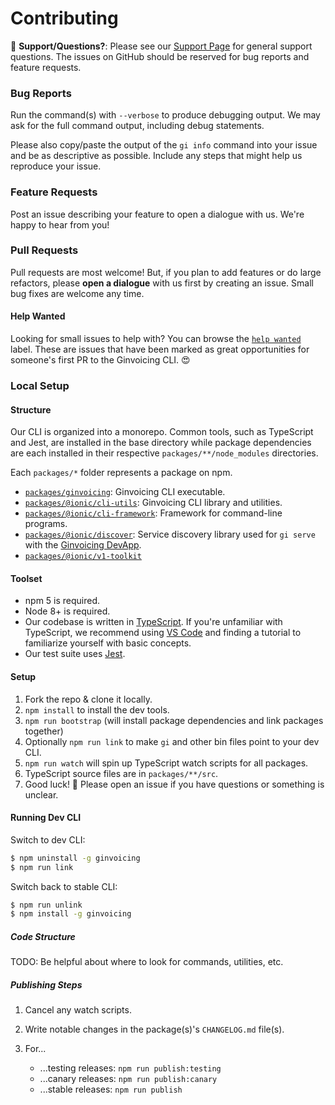 # Contributing

:mega: **Support/Questions?**: Please see our [Support
Page](https://ginvoicing.com/support) for general support questions. The
issues on GitHub should be reserved for bug reports and feature requests.

### Bug Reports

Run the command(s) with `--verbose` to produce debugging output. We may ask for
the full command output, including debug statements.

Please also copy/paste the output of the `gi info` command into your issue
and be as descriptive as possible. Include any steps that might help us
reproduce your issue.

### Feature Requests

Post an issue describing your feature to open a dialogue with us. We're happy
to hear from you!

### Pull Requests

Pull requests are most welcome! But, if you plan to add features or do large
refactors, please **open a dialogue** with us first by creating an issue. Small
bug fixes are welcome any time.

#### Help Wanted

Looking for small issues to help with? You can browse the [`help
wanted`](https://github.com/ginvoicing/cli/labels/help%20wanted) label.
These are issues that have been marked as great opportunities for someone's
first PR to the Ginvoicing CLI. :heart_eyes:

### Local Setup

#### Structure

Our CLI is organized into a monorepo. Common tools, such as TypeScript and Jest,
are installed in the base directory while package dependencies are each
installed in their respective `packages/**/node_modules` directories.

Each `packages/*` folder represents a package on npm.

* [`packages/ginvoicing`](https://github.com/ginvoicing/cli/tree/master/packages/ginvoicing):
  Ginvoicing CLI executable.
* [`packages/@ionic/cli-utils`](https://github.com/ginvoicing/cli/tree/master/packages/%40ionic/cli-utils):
  Ginvoicing CLI library and utilities.
* [`packages/@ionic/cli-framework`](https://github.com/ginvoicing/cli/tree/master/packages/%40ionic/cli-framework):
  Framework for command-line programs.
* [`packages/@ionic/discover`](https://github.com/ginvoicing/cli/tree/master/packages/%40ionic/discover):
  Service discovery library used for `gi serve` with the [Ginvoicing
  DevApp](https://ginvoicing.com/docs/pro/devapp/).
* [`packages/@ionic/v1-toolkit`](https://github.com/ginvoicing/cli/tree/master/packages/%40ionic/v1-toolkit)

#### Toolset

* npm 5 is required.
* Node 8+ is required.
* Our codebase is written in [TypeScript](https://www.typescriptlang.org/). If
  you're unfamiliar with TypeScript, we recommend using [VS
  Code](https://code.visualstudio.com/) and finding a tutorial to familiarize
  yourself with basic concepts.
* Our test suite uses [Jest](https://facebook.github.io/jest/).

#### Setup

1. Fork the repo & clone it locally.
1. `npm install` to install the dev tools.
1. `npm run bootstrap` (will install package dependencies and link packages
   together)
1. Optionally `npm run link` to make `gi` and other bin files point to your
   dev CLI.
1. `npm run watch` will spin up TypeScript watch scripts for all packages.
1. TypeScript source files are in `packages/**/src`.
1. Good luck! :muscle: Please open an issue if you have questions or something
   is unclear.

#### Running Dev CLI

Switch to dev CLI:

```bash
$ npm uninstall -g ginvoicing
$ npm run link
```

Switch back to stable CLI:

```bash
$ npm run unlink
$ npm install -g ginvoicing
```

##### Code Structure

TODO: Be helpful about where to look for commands, utilities, etc.

##### Publishing Steps

1. Cancel any watch scripts.
1. Write notable changes in the package(s)'s `CHANGELOG.md` file(s).
1. For...

    * ...testing releases: `npm run publish:testing`
    * ...canary releases: `npm run publish:canary`
    * ...stable releases: `npm run publish`
